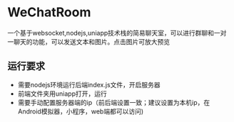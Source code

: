 # WeChatRoom

一个基于websocket,nodejs,uniapp技术栈的简易聊天室，可以进行群聊和一对一聊天的功能，可以发送文本和图片。点击图片可放大预览


## 运行要求

- 需要nodejs环境运行后端index.js文件，开启服务器
- 前端文件夹用uniapp打开，运行
- 需要手动配置服务器端的ip（前后端设置一致；建议设置为本机ip，在Android模拟器，小程序，web端都可以访问)

